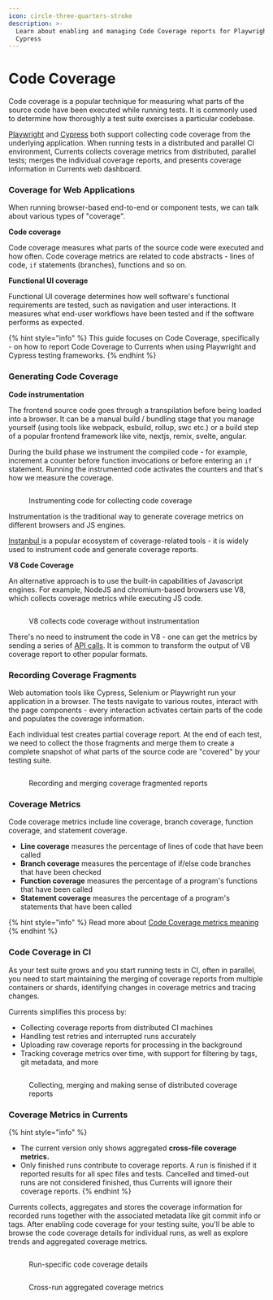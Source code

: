 ```yaml
---
icon: circle-three-quarters-stroke
description: >-
  Learn about enabling and managing Code Coverage reports for Playwright and
  Cypress
---
```


# Code Coverage

Code coverage is a popular technique for measuring what parts of the source code have been executed while running tests. It is commonly used to determine how thoroughly a test suite exercises a particular codebase.

[Playwright](https://playwright.dev/docs/api/class-coverage) and [Cypress](https://docs.cypress.io/guides/tooling/code-coverage) both support collecting code coverage from the underlying application. When running tests in a distributed and parallel CI environment, Currents collects coverage metrics from distributed, parallel tests; merges the individual coverage reports, and presents coverage information in Currents web dashboard.

### Coverage for Web Applications

When running browser-based end-to-end or component tests, we can talk about various types of "coverage".

**Code coverage**

Code coverage measures what parts of the source code were executed and how often. Code coverage metrics are related to code abstracts - lines of code, `if` statements (branches), functions and so on.

**Functional UI coverage**

Functional UI coverage determines how well software's functional requirements are tested, such as navigation and user interactions. It measures what end-user workflows have been tested and if the software performs as expected.

{% hint style="info" %}
This guide focuses on Code Coverage, specifically - on how to report Code Coverage to Currents when using Playwright and Cypress testing frameworks.
{% endhint %}

### Generating Code Coverage

**Code instrumentation**

The frontend source code goes through a transpilation before being loaded into a browser. It can be a manual build / bundling stage that you manage yourself (using tools like webpack, esbuild, rollup, swc etc.) or a build step of a popular frontend framework like vite, nextjs, remix, svelte, angular.

During the build phase we instrument the compiled code - for example, increment a counter before function invocations or before entering an `if` statement. Running the instrumented code activates the counters and that's how we measure the coverage.

<figure><img src="../.gitbook/assets/coverage-instrumentation.png" alt=""><figcaption><p>Instrumenting code for collecting code coverage</p></figcaption></figure>

Instrumentation is the traditional way to generate coverage metrics on different browsers and JS engines.

[Instanbul ](https://istanbul.js.org/)is a popular ecosystem of coverage-related tools - it is widely used to instrument code and generate coverage reports.

**V8 Code Coverage**

An alternative approach is to use the built-in capabilities of Javascript engines. For example, NodeJS and chromium-based browsers use V8, which collects coverage metrics while executing JS code.

<figure><img src="../.gitbook/assets/coverage-v8.png" alt=""><figcaption><p>V8 collects code coverage without instrumentation</p></figcaption></figure>

There's no need to instrument the code in V8 - one can get the metrics by sending a series of [API calls](https://chromedevtools.github.io/devtools-protocol/tot/Profiler/#method-startPreciseCoverage). It is common to transform the output of V8 coverage report to other popular formats.

### Recording Coverage Fragments

Web automation tools like Cypress, Selenium or Playwright run your application in a browser. The tests navigate to various routes, interact with the page components - every interaction activates certain parts of the code and populates the coverage information.

Each individual test creates partial coverage report. At the end of each test, we need to collect the those fragments and merge them to create a complete snapshot of what parts of the source code are "covered" by your testing suite.

<figure><img src="../.gitbook/assets/coverage-recording.png" alt=""><figcaption><p>Recording and merging coverage fragmented reports </p></figcaption></figure>

### Coverage Metrics

Code coverage metrics include line coverage, branch coverage, function coverage, and statement coverage.

* **Line coverage** measures the percentage of lines of code that have been called
* **Branch coverage** measures the percentage of if/else code branches that have been checked
* **Function coverage** measures the percentage of a program's functions that have been called
* **Statement coverage** measures the percentage of a program's statements that have been called

{% hint style="info" %}
Read more about [Code Coverage metrics meaning](https://en.wikipedia.org/wiki/Code_coverage)
{% endhint %}

### Code Coverage in CI

As your test suite grows and you start running tests in CI, often in parallel, you need to start maintaining the merging of coverage reports from multiple containers or shards, identifying changes in coverage metrics and tracing changes.

Currents simplifies this process by:

* Collecting coverage reports from distributed CI machines
* Handling test retries and interrupted runs accurately
* Uploading raw coverage reports for processing in the background
* Tracking coverage metrics over time, with support for filtering by tags, git metadata, and more

<figure><img src="../.gitbook/assets/coverage-ci.png" alt=""><figcaption><p>Collecting, merging and making sense of distributed coverage reports</p></figcaption></figure>

### Coverage Metrics in Currents

{% hint style="info" %}
* The current version only shows aggregated **cross-file coverage metrics.**
* Only finished runs contribute to coverage reports. A run is finished if it reported results for all spec files and tests. Cancelled and timed-out runs are not considered finished, thus Currents will ignore their coverage reports.
{% endhint %}

Currents collects, aggregates and stores the coverage information for recorded runs together with the associated metadata like git commit info or tags. After enabling code coverage for your testing suite, you'll be able to browse the code coverage details for individual runs, as well as explore trends and aggregated coverage metrics.

<figure><img src="../.gitbook/assets/currents-2024-11-26-17.13.56@2x.png" alt=""><figcaption><p>Run-specific code coverage details</p></figcaption></figure>

<figure><img src="../.gitbook/assets/currents-2024-11-26-16.19.43@2x.png" alt=""><figcaption><p>Cross-run aggregated coverage metrics</p></figcaption></figure>
